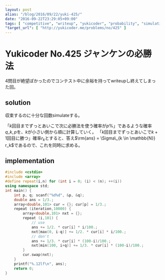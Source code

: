 ```yaml
---
layout: post
alias: "/blog/2016/09/22/yuki-425/"
date: "2016-09-22T23:29:05+09:00"
tags: [ "competitive", "writeup", "yukicoder", "probability", "simulation" ]
"target_url": [ "http://yukicoder.me/problems/no/425" ]
---
```


# Yukicoder No.425 ジャンケンの必勝法

$4$問目が絶望ぽかったのでコンテスト中に余裕を持ってwriteupし終えてしまった回。

## solution

収束するのに十分な回数simulateする。

「$k$回目までずっとあいこで次に必勝法を使う確率が$p\%$」であるような確率$q\_{k,p}$を、$k$が小さい側から順に計算していく。
「$k$回目までずっとあいこで$k+1$回目に勝つ」確率$r_k$とすると、答え$\rm{ans} = \Sigma\_{k \in \mathbb{N}} r_k$であるので、これを同時に求める。

## implementation

``` c++
#include <cstdio>
#include <array>
#define repeat(i,n) for (int i = 0; (i) < (n); ++(i))
using namespace std;
int main() {
    int p, q; scanf("%d%d", &p, &q);
    double ans = 1/3.;
    array<double,101> cur = {}; cur[p] = 1/3.;
    repeat (iteration,10000) {
        array<double,101> nxt = {};
        repeat (i,101) {
            // use
            ans += 1/2. * cur[i] * i/100.;
            nxt[max(0, i-q)] += 1/2. * cur[i] * i/100.;
            // don't
            ans += 1/3. * cur[i] * (100-i)/100.;
            nxt[min(100, i+q)] += 1/3. * cur[i] * (100-i)/100.;
        }
        cur.swap(nxt);
    }
    printf("%.12lf\n", ans);
    return 0;
}
```

